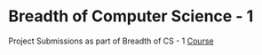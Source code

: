 # Breadth of Computer Science - 1
Project Submissions as part of Breadth of CS - 1 [Course](https://kalvium.community/livebooks/bocs1_dc001)

